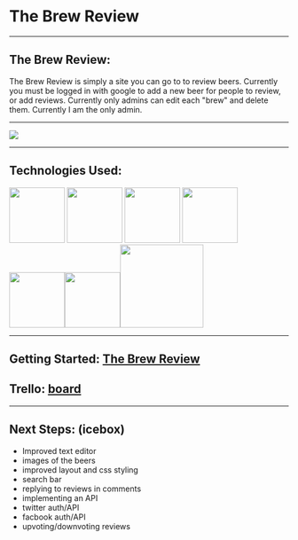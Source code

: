 <!-- $theme: default -->

# The Brew Review

---

## The Brew Review: 

The Brew Review is simply a site you can go to to review beers. Currently you must be logged in with google to add a new beer for people to review, or add reviews. Currently only admins can edit each "brew" and delete them. Currently I am the only admin.

---

![](https://i.imgur.com/vzJmIk7.png)

---

## Technologies Used:

 <img src="https://images.g2crowd.com/uploads/product/image/large_detail/large_detail_67ca76b838ccc825744ac14749a368df/mongodb-atlas.jpg" width="100px">  <img src="https://clofusinnovations.com/blog/images/mongoosejs.png" height="100px"> <img src="https://cdn.worldvectorlogo.com/logos/nodejs-icon.svg" width="100px"> <img src="https://d2eip9sf3oo6c2.cloudfront.net/tags/images/000/000/359/thumb/expressjslogo.png" width="100px"><img src="https://alternative.me/icons/materialize.png" width="100px"><img src="http://chittagongit.com/images/css-3-icon/css-3-icon-21.jpg" width="100px"><img src="https://i.imgur.com/93oCfV7.png" width="150px"> 

---

## Getting Started: [The Brew Review](https://thebrewreview.herokuapp.com/) 
## Trello: [board](https://trello.com/b/Dbe5lKTU/sei-unit-2-brew-reviews)

---

## Next Steps: (icebox)

* Improved text editor
* images of the beers
* improved layout and css styling
* search bar
* replying to reviews in comments
* implementing an API
* twitter auth/API
* facbook auth/API
* upvoting/downvoting reviews